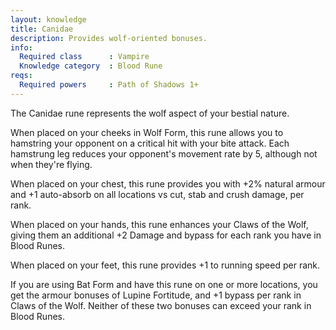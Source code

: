 ```yaml
---
layout: knowledge
title: Canidae
description: Provides wolf-oriented bonuses.
info:
  Required class      : Vampire
  Knowledge category  : Blood Rune
reqs:
  Required powers     : Path of Shadows 1+
---
```


The Canidae rune represents the wolf aspect of your bestial nature.

When placed on your cheeks in Wolf Form, this rune allows you to hamstring your
opponent on a critical hit with your bite attack.  Each hamstrung leg reduces 
your opponent's movement rate by 5, although not when they're flying.

When placed on your chest, this rune provides you with +2% natural armour and
+1 auto-absorb on all locations vs cut, stab and crush damage, per rank.

When placed on your hands, this rune enhances your Claws of the Wolf, giving 
them an additional +2 Damage and bypass for each rank you have in Blood Runes.

When placed on your feet, this rune provides +1 to running speed per rank.

If you are using Bat Form and have this rune on one or more locations, you get 
the armour bonuses of Lupine Fortitude, and +1 bypass per rank in Claws of the 
Wolf.  Neither of these two bonuses can exceed your rank in Blood Runes.